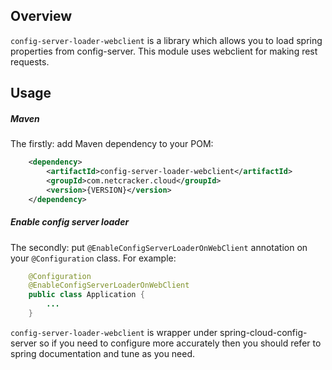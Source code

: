 Overview
--------

`config-server-loader-webclient` is a library which allows you to load spring properties from config-server.
This module uses webclient for making rest requests.

Usage
-----

##### Maven
The firstly: add Maven dependency to your POM:

```xml
    <dependency>
        <artifactId>config-server-loader-webclient</artifactId>
        <groupId>com.netcracker.cloud</groupId>
        <version>{VERSION}</version>
    </dependency>
```

##### Enable config server loader

The secondly: put `@EnableConfigServerLoaderOnWebClient` annotation on your `@Configuration` class. For example:

```java
    @Configuration
    @EnableConfigServerLoaderOnWebClient
    public class Application {
        ...
    }
```

`config-server-loader-webclient` is wrapper under spring-cloud-config-server so if you need to configure more accurately 
then you should refer to spring documentation and tune as you need.
